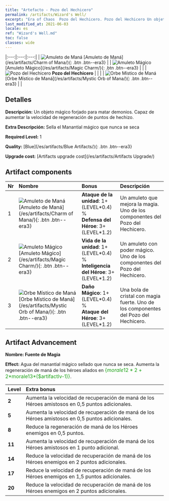 ```yaml
---
title: "Artefacto - Pozo del Hechicero"
permalink: /artifacts/Wizard's Well/
excerpt: "Era of Chaos  Pozo del Hechicero. Pozo del Hechicero Un objeto mágico forjado para matar demonios. Capaz de aumentar la velocidad de regeneración de puntos de hechizo."
last_modified_at: 2021-06-03
locale: es
ref: "Wizard's Well.md"
toc: false
classes: wide
---
```


  |:---:|:---:|:---:| 
  | ![Amuleto de Maná](/images/t/artifact_40211.png) [Amuleto de Maná](/es/artifacts/Charm of Mana/){: .btn .btn--era3} |   | ![Amuleto Mágico](/images/t/artifact_40212.png) [Amuleto Mágico](/es/artifacts/Magic Charm/){: .btn .btn--era3} | 
  |   | ![Pozo del Hechicero](/images/t/icon_artifact_21.png) **Pozo del Hechicero** |  | 
  |   | ![Orbe Místico de Maná](/images/t/artifact_40213.png) [Orbe Místico de Maná](/es/artifacts/Mystic Orb of Mana/){: .btn .btn--era3} |   | 


## Detalles

 **Descripción:** Un objeto mágico forjado para matar demonios. Capaz de aumentar la velocidad de regeneración de puntos de hechizo.

 **Extra Descripción:** Sella el Manantial mágico que nunca se seca

 **Required Level:** 1

 **Quality:** [Blue](/es/artifacts/Blue Artifacts/){: .btn .btn--era3}

 **Upgrade cost:** [Artifacts upgrade cost](/es/artifacts/Artifacts Upgrade/)



## Artifact components

  | Nr |    Nombre    |   Bonus | Descripción | 
  |:---|:-----------|:--------|:------------| 
  | 1 | ![Amuleto de Maná](/images/t/artifact_40211.png) [Amuleto de Maná](/es/artifacts/Charm of Mana/){: .btn .btn--era3} | **Ataque de la unidad**: 1+(LEVEL\*0.4) %<br/>**Defensa del Héroe**: 3+(LEVEL\*1.2) | Un amuleto que mejora la magia. Uno de los componentes del Pozo del Hechicero. | 
  | 2 | ![Amuleto Mágico](/images/t/artifact_40212.png) [Amuleto Mágico](/es/artifacts/Magic Charm/){: .btn .btn--era3} | **Vida de la unidad**: 1+(LEVEL\*0.4) %<br/>**Inteligencia del Héroe**: 3+(LEVEL\*1.2) | Un amuleto con poder mágico. Uno de los componentes del Pozo del Hechicero. | 
  | 3 | ![Orbe Místico de Maná](/images/t/artifact_40213.png) [Orbe Místico de Maná](/es/artifacts/Mystic Orb of Mana/){: .btn .btn--era3} | **Daño Mágico**: 1+(LEVEL\*0.4) %<br/>**Ataque del Héroe**: 3+(LEVEL\*1.2) | Una bola de cristal con magia fuerte. Uno de los componentes del Pozo del Hechicero. | 


## Artifact Advancement

 **Nombre: Fuente de Magia**

 **Effect:** Agua del manantial mágico sellado que nunca se seca. Aumenta la regeneración de maná de los héroes aliados en <span style="color: #1ca216;font-size:16px">{$morale12*2+2*$morale13*($artifactlv-1)}</span>.

  |  Level  |    Extra bonus  | 
  |:--------|:----------------| 
  | **2** | Aumenta la velocidad de recuperación de maná de los Héroes amistosos en 0,5 puntos adicionales. | 
  | **5** | Aumenta la velocidad de recuperación de maná de los Héroes amistosos en 0,5 puntos adicionales. | 
  | **8** | Reduce la regeneración de maná de los Héroes enemigos en 0,5 puntos. | 
  | **11** | Aumenta la velocidad de recuperación de maná de los Héroes amistosos en 1 punto adicional. | 
  | **14** | Reduce la velocidad de recuperación de maná de los Héroes enemigos en 2 puntos adicionales. | 
  | **17** | Reduce la velocidad de recuperación de maná de los Héroes enemigos en 1,5 puntos adicionales. | 
  | **20** | Reduce la velocidad de recuperación de maná de los Héroes enemigos en 2 puntos adicionales. | 
